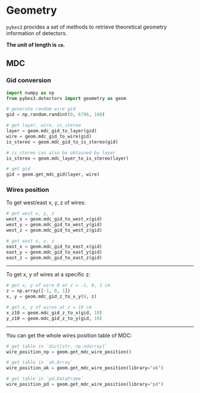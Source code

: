 # Geometry

`pybes3` provides a set of methods to retrieve theoretical geometry information of detectors.

**The unit of length is `cm`.**

## MDC

### Gid conversion

```python
import numpy as np
from pybes3.detectors import geometry as geom

# generate random wire gid
gid = np.random.randint(0, 6796, 100)

# get layer, wire, is_stereo
layer = geom.mdc_gid_to_layer(gid)
wire = geom.mdc_gid_to_wire(gid)
is_stereo = geom.mdc_gid_to_is_stereo(gid)

# is_stereo can also be obtained by layer
is_stereo = geom.mdc_layer_to_is_stereo(layer)

# get gid
gid = geom.get_mdc_gid(layer, wire)
```

### Wires position

To get west/east x, y, z of wires:

```python
# get west x, y, z
west_x = geom.mdc_gid_to_west_x(gid)
west_y = geom.mdc_gid_to_west_y(gid)
west_z = geom.mdc_gid_to_west_z(gid)

# get east x, y, z
east_x = geom.mdc_gid_to_east_x(gid)
east_y = geom.mdc_gid_to_east_y(gid)
east_z = geom.mdc_gid_to_east_z(gid)
```

---

To get x, y of wires at a specific z:

```python
# get x, y of wire 0 at z = -1, 0, 1 cm
z = np.array([-1, 0, 1])
x, y = geom.mdc_gid_z_to_x_y(0, z)

# get x, y of wires at z = 10 cm
x_z10 = geom.mdc_gid_z_to_x(gid, 10)
y_z10 = geom.mdc_gid_z_to_y(gid, 10)
```

---

You can get the whole wires position table of MDC:

```python
# get table in `dict[str, np.ndarray]`
wire_position_np = geom.get_mdc_wire_position() 

# get table in `ak.Array`
wire_position_ak = geom.get_mdc_wire_position(library="ak")

# get table in `pd.DataFrame`
wire_position_pd = geom.get_mdc_wire_position(library="pd")
```
